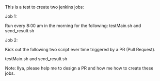 This is a test to create two jenkins jobs:

Job 1: 

Run every 8:00 am in the morning for the following:
  testMain.sh
  and
  send_result.sh

Job 2: 

Kick out the following two script ever time triggered by a PR (Pull Request).

  testMain.sh
  and
  send_result.sh

Note: Ilya, please help me to design a PR and how me how to create these jobs.
